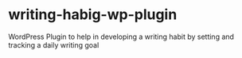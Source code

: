 # writing-habig-wp-plugin
WordPress Plugin to help in developing a writing habit by setting and tracking a daily writing goal
